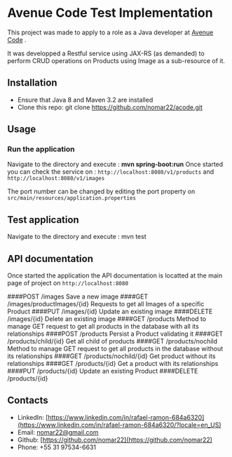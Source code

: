 # Avenue Code Test Implementation

This project was made to apply to a role as a Java developer at  [Avenue Code](https://www.avenuecode.com) .

It was developped a Restful service using JAX-RS (as demanded) to perform CRUD operations on Products using Image as a sub-resource of it.


## Installation
* Ensure that Java 8 and Maven 3.2 are installed
* Clone this repo:
  git clone https://github.com/nomar22/acode.git


## Usage

### Run the application
Navigate to the directory and execute : <b>mvn spring-boot:run</b>
Once started you can check the service on : `http://localhost:8080/v1/products` and `http://localhost:8080/v1/images`

The port number can be changed by editing the port property on `src/main/resources/application.properties`

## Test application
Navigate to the directory and execute : mvn test

## API documentation
Once started the application the API documentation is locatted at the main page of project on `http://localhost:8080`

####POST
/images
Save a new image
####GET
/images/productImages/{id}
Requests to get all Images of a specific Product
####PUT
/images/{id}
Update an existing image
####DELETE
/images/{id}
Delete an existing image
####GET
/products
Method to manage GET request to get all products in the database with all its relationships
####POST
/products
Persist a Product validating it
####GET
/products/child/{id}
Get all child of products
####GET
/products/nochild
Method to manage GET request to get all products in the database without its relationships
####GET
/products/nochild/{id}
Get product without its relationships
####GET
/products/{id}
Get a product with its relationships
####PUT
/products/{id}
Update an existing Product
####DELETE
/products/{id}




## Contacts

* LinkedIn: [https://www.linkedin.com/in/rafael-ramon-684a6320](https://www.linkedin.com/in/rafael-ramon-684a6320/?locale=en_US)
* Email: [nomar22@gmail.com](nomar22@gmail.com)
* Github: [https://github.com/nomar22](https://github.com/nomar22)
* Phone: +55 31 97534-6631

